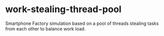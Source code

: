 # work-stealing-thread-pool
Smartphone Factory simulation based on a pool of threads stealing tasks from each other to balance work load.

